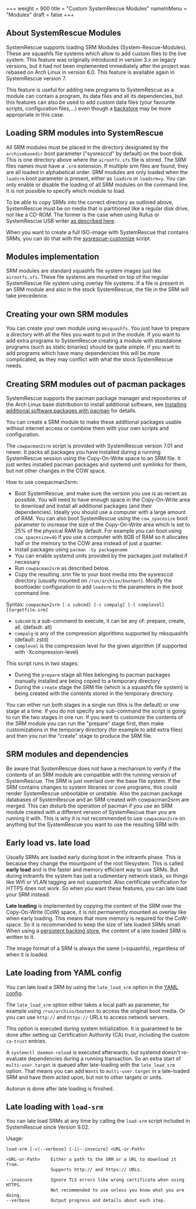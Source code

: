+++
weight = 900
title = "Custom SystemRescue Modules"
nameInMenu = "Modules"
draft = false
+++

## About SystemRescue Modules
SystemRescue supports loading SRM Modules (System-Rescue-Modules). These are
squashfs file systems which allow to add custom files to the live system.
This feature was originally introduced in version 3.x on legacy versions, but it
had not been implemented immediately after the project was rebased on Arch Linux
in version 6.0. This feature is available again in SystemRescue version 7.

This feature is useful for adding new programs to SystemRescue as a module can
contain a program, its data files and all its dependencies, but this features
can also be used to add custom data files (your favourite scripts, configuration
files,...) even though a [backstore](/manual/Creating_a_backing_store/) may be
more appropriate in this case.

## Loading SRM modules into SystemRescue
All SRM modules must be placed in the directory designated by the
`archisobasedir` boot parameter ("sysresccd" by default) on the boot disk. This
is one directory above where the `airootfs.sfs` file is stored. The SRM files
names must have a `.srm` extension. If multiple srm files are found, they are
all loaded in alphabetical order. SRM modules are only loaded when the `loadsrm`
boot parameter is present, either as `loadsrm` or `loadsrm=y`. You can only
enable or disable the loading of all SRM modules on the command line. It is not
possible to specify which module to load.

To be able to copy SRMs into the correct directory as outlined above, SystemRescue
must be on media that is partitioned like a regular disk drive, not like a CD-ROM. 
The former is the case when using Rufus or SystemRescue USB writer 
[as described here](/Installing-SystemRescue-on-a-USB-memory-stick/).

When you want to create a full ISO-image with SystemRescue that contains SRMs, you
can do that with the [sysrescue-customize](/scripts/sysrescue-customize/) script.

## Modules implementation
SRM modules are standard squashfs file system images just like `airootfs.sfs`.
These file systems are mounted on top of the regular SystemRescue file system
using overlay file systems. If a file is present in an SRM module and also in
the stock SystemRescue, the file in the SRM will take precedence.

## Creating your own SRM modules
You can create your own module using `mksquashfs`. You just have to prepare a
directory with all the files you want to put in the module. If you want to add
extra programs to SystemRescue creating a module with standalone programs (such
as static binaries) should be quite simple. If you want to add programs which
have many dependencies this will be more complicated, as they may conflict with
what the stock SystemRescue needs.

## Creating SRM modules out of pacman packages
SystemRescue supports the pacman package manager and repositories of the Arch Linux
base distribution to install additional software, see 
[Installing additional software packages with pacman](/manual/Installing_packages_with_pacman/)
for details.

You can create a SRM module to make these additional packages usable without internet
access or combine them with your own scripts and configuration.

The `cowpacman2srm` script is provided with SystemRescue version 7.01 and newer. 
It packs all packages you have installed during a running SystemRescue
session using the Copy-On-Write space to an SRM file. It just writes installed
pacman packages and systemd unit symlinks for them, but not other changes in the
COW space.

How to use cowpacman2srm:

* Boot SystemRescue, and make sure the version you use is as recent as possible.
You will need to have enough space in the Copy-On-Write area to download and
install all additional packages (and their dependencies). Ideally you should use
a computer with a large amount of RAM. You can also boot SystemRescue using the
`cow_spacesize` boot parameter to increase the size of the Copy-On-Write area
which is set to 25% of the physical RAM by default. For example you can boot
using `cow_spacesize=4G` if you use a computer with 8GB of RAM so it allocates
half or the memory to the COW area instead of just a quarter.
* Install packages using `pacman -Sy packagename`
* You can enable systemd units provided by the packages just installed if
necessary
* Run `cowpacman2srm` as described below.
* Copy the resulting .srm file to your boot media into the sysresccd directory
(usually mounted on `/run/archiso/bootmnt`). Modify the bootloader configuration
to add `loadsrm` to the parameters in the boot command line.

Syntax: `cowpacman2srm [-s subcmd] [-c compalg] [-l complevel] [targetfile.srm]`

* `subcmd` is a sub-command to execute, it can be any of: prepare, create, all. (default: all)
* `compalg` is any of the compression algorithms supported by mksquashfs (default: zstd)
* `complevel` is the compression level for the given algorithm (if supported with -Xcompression-level)

This script runs in two stages:

* During the `prepare` stage all files belonging to pacman packages manually
  installed are being copied to a temporary directory
* During the `create` stage the SRM file (which is a squashfs file system) is
  being created with the contents stored in the temporary directory.

You can either run both stages in a single run (this is the default) or one
stage at a time. If you do not specify any sub-command the script is going to
run the two stages in one run. If you want to customize the contents of the SRM
module you can run the "prepare" stage first, then make customizations in the
temporary directory (for example to add extra files) and then you run the
"create" stage to produce the SRM file.

## SRM modules and dependencies
Be aware that SystemRescue does not have a mechanism to verify if the contents
of an SRM module are compatible with the running version of SystemRescue. The
SRM is just overlaid over the base file system. If the SRM contains changes to
system libraries or core programs, this could render SystemRescue unbootable or
unstable. Also the pacman package databases of SystemRescue and an SRM created
with cowpacman2srm are merged. This can disturb the operation of pacman if you
use an SRM module created with a different version of SystemRescue than you are
running it with. This is why it is not recommended to use `cowpacman2srm` on
anything but the SystemRescue you want to use the resulting SRM with.

## Early load vs. late load
Usually SRMs are loaded early during boot in the initramfs phase. This is because
they change the mountpoint of the root filesystem. This is called **early load** and is
the faster and memory efficient way to use SRMs. But during initramfs the system 
has just a rudimentary network stack, so things like Wifi or VLAN tagging are not 
supported. Also certificate verification for HTTPS does not work. So when you want
these features, you can late load your SRM instead.

**Late loading** is implemented by copying the content of the SRM over the Copy-On-Write (CoW)
space, it is not permanently mounted as overlay like when early loading. This
means that more memory is required for the CoW-space. So it is recommended
to keep the size of late loaded SRMs small. When using a 
[persistent backing store](/manual/Creating_a_backing_store/), the 
content of a late loaded SRM is written to it.

The image format of a SRM is always the same (=squashfs), regardless of when it is loaded.

## Late loading from YAML config
You can late load a SRM by using the `late_load_srm` option in the 
[YAML config](/manual/Configuring_SystemRescue/).

The `late_load_srm` option either takes a local path as parameter, for example using
`/run/archiso/bootmnt` to access the original boot media. Or you can use `http://` and
`https://` URLs to access network servers.

This option is executed during system initialization. It is guaranteed to be done after
setting up Certification Authority (CA) trust, including the custom `ca-trust` entries.

A `systemctl daemon-reload` is executed afterwards, but systemd doesn't re-evaluate
dependencies during a running transaction. So an extra start of `multi-user.target`
is queued after late-loading with the `late_load_srm` option. That means you can add
`Wants` to `multi-user.target` in a late-loaded SRM and have them acted upon, but not
to other targets or units.

Autorun is done after late loading is finished.

## Late loading with `load-srm`
You can late load SRMs at any time by calling the `load-srm` script included in 
SystemRescue since Version 9.02.

Usage:
```
load-srm [-v|--verbose] [-i|--insecure] <URL-or-Path>

<URL-or-Path>    Either a path to the SRM or a URL to download it from.
                 Supports http:// and https:// URLs.

--insecure       Ignore TLS errors like wrong certificate when using HTTPS.
                 Not recommended to use unless you know what you are doing.
--verbose        Output progress and details about each step.
```


